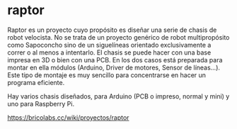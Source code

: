 # raptor
Raptor es un proyecto cuyo propósito es diseñar una serie de chasis de robot velocista. No se trata de un proyecto genérico de robot multipropósito como Sapoconcho sino de un siguelíneas orientado exclusivamente a correr o al menos a intentarlo. El chasis se puede hacer con una base impresa en 3D o bien con una PCB. En los dos casos está preparada para montar en ella módulos (Arduino, Driver de motores, Sensor de líneas…). Este tipo de montaje es muy sencillo para concentrarse en hacer un programa eficiente.

Hay varios chasis diseñados, para Arduino (PCB o impreso, normal y mini) y uno para Raspberry Pi.

https://bricolabs.cc/wiki/proyectos/raptor
